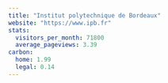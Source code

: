 ```yaml
---
title: "Institut polytechnique de Bordeaux"
website: "https://www.ipb.fr"
stats:
  visitors_per_month: 71800
  average_pageviews: 3.39
carbon:
  home: 1.99
  legal: 0.14
---
```

